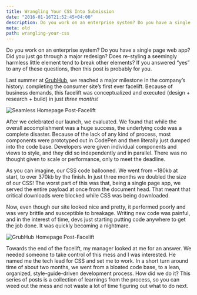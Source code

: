```yaml
---
title: Wrangling Your CSS Into Submission
date: "2016-01-16T21:52:45+04:00"
description: Do you work on an enterprise system? Do you have a single page web app? Did you just go through a major redesign? Does re-styling a seemingly harmless little element tend to break other elements? If you answered “yes” to any of these questions, then this post is probably for you.
meta: old
path: wrangling-your-css
---
```


Do you work on an enterprise system? Do you have a single page web app? Did you just go through a major redesign? Does re-styling a seemingly harmless little element tend to break other elements? If you answered “yes” to any of these questions, then this post is probably for you.

Last summer at [GrubHub](https://www.grubhub.com), we reached a major milestone in the company’s history: completing the consumer site’s first ever facelift. Because of business demands, this facelift was conceptualized and executed (design + research + build) in just _three months!_

![Seamless Homepage Post-Facelift](/assets/blogs/wrangling-SL_homepage.png)

After we celebrated our launch, we evaluated. We found that while the overall accomplishment was a huge success, the underlying code was a complete disaster. Because of the lack of any kind of process, most components were prototyped out in CodePen and then literally just dumped into the code base. Developers were given individual components and views to style, and they did so independently and in parallel. There was no thought given to scale or performance, only to meet the deadline.

As you can imagine, our CSS code ballooned. We went from ~180kb at start, to over 370kb by the finish. In just three months we doubled the size of our CSS! The worst part of this was that, being a single page app, we served the entire payload at once from the document head. That meant that critical downloads were blocked while CSS was being downloaded.

Now, even though our site looked nice and pretty, it performed poorly and was very brittle and susceptible to breakage. Writing new code was painful, and in the interest of time, devs just starting putting code anywhere to get the job done. It was quickly becoming a nightmare.

![GrubHub Homepage Post-Facelift](/assets/blogs/wrangling-GH_homepage.png)

Towards the end of the facelift, my manager looked at me for an answer. We needed someone to take control of this mess and I was interested. He named me the tech lead for CSS and set me to work. In a short turn around time of about two months, we went from a bloated code base, to a lean, organized, style-guide-driven development process. How did we do it? This series of posts is a collection of learnings from the process, so you can weed out the mess and not waste a lot of time figuring out what to do next.
